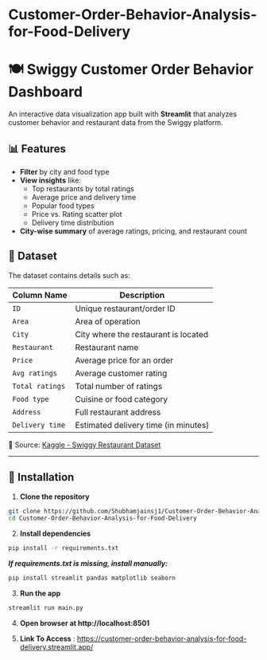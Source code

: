 # Customer-Order-Behavior-Analysis-for-Food-Delivery

# 🍽️ Swiggy Customer Order Behavior Dashboard

An interactive data visualization app built with **Streamlit** that analyzes customer behavior and restaurant data from the Swiggy platform.

## 📊 Features

- **Filter** by city and food type
- **View insights** like:
  - Top restaurants by total ratings
  - Average price and delivery time
  - Popular food types
  - Price vs. Rating scatter plot
  - Delivery time distribution
- **City-wise summary** of average ratings, pricing, and restaurant count

## 📁 Dataset

The dataset contains details such as:

| Column Name       | Description                         |
|------------------|-------------------------------------|
| `ID`             | Unique restaurant/order ID          |
| `Area`           | Area of operation                   |
| `City`           | City where the restaurant is located|
| `Restaurant`     | Restaurant name                     |
| `Price`          | Average price for an order          |
| `Avg ratings`    | Average customer rating             |
| `Total ratings`  | Total number of ratings             |
| `Food type`      | Cuisine or food category            |
| `Address`        | Full restaurant address             |
| `Delivery time`  | Estimated delivery time (in minutes)|

📌 Source: [Kaggle - Swiggy Restaurant Dataset](https://www.kaggle.com/datasets/abhijitdahatonde/swiggy-restuarant-dataset)

---

## 🚀 Installation

1. **Clone the repository**

```bash
git clone https://github.com/Shubhamjainsj1/Customer-Order-Behavior-Analysis-for-Food-Delivery.git
cd Customer-Order-Behavior-Analysis-for-Food-Delivery
```
2. **Install dependencies**
```bash
pip install -r requirements.txt
````
 ***If requirements.txt is missing, install manually:***
```bash
pip install streamlit pandas matplotlib seaborn
````
3.  **Run the app**
```bash
streamlit run main.py
```
4. **Open browser at http://localhost:8501**

5. **Link To Access** : https://customer-order-behavior-analysis-for-food-delivery.streamlit.app/
